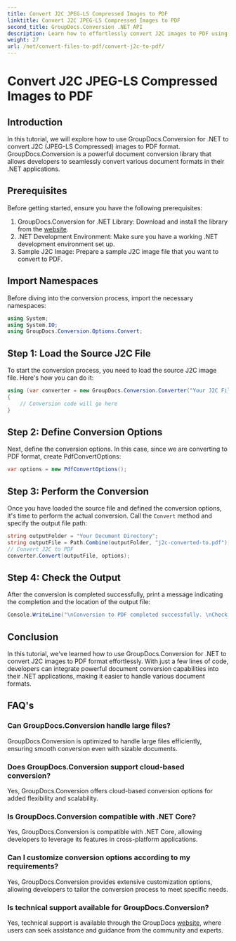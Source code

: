 ```yaml
---
title: Convert J2C JPEG-LS Compressed Images to PDF
linktitle: Convert J2C JPEG-LS Compressed Images to PDF
second_title: GroupDocs.Conversion .NET API
description: Learn how to effortlessly convert J2C images to PDF using GroupDocs.Conversion for .NET, streamlining your document handling process.
weight: 27
url: /net/convert-files-to-pdf/convert-j2c-to-pdf/
---
```


# Convert J2C JPEG-LS Compressed Images to PDF

## Introduction
In this tutorial, we will explore how to use GroupDocs.Conversion for .NET to convert J2C (JPEG-LS Compressed) images to PDF format. GroupDocs.Conversion is a powerful document conversion library that allows developers to seamlessly convert various document formats in their .NET applications.
## Prerequisites
Before getting started, ensure you have the following prerequisites:
1. GroupDocs.Conversion for .NET Library: Download and install the library from the [website](https://releases.groupdocs.com/conversion/net/).
2. .NET Development Environment: Make sure you have a working .NET development environment set up.
3. Sample J2C Image: Prepare a sample J2C image file that you want to convert to PDF.

## Import Namespaces
Before diving into the conversion process, import the necessary namespaces:
```csharp
using System;
using System.IO;
using GroupDocs.Conversion.Options.Convert;
```
## Step 1: Load the Source J2C File
To start the conversion process, you need to load the source J2C image file. Here's how you can do it:
```csharp
using (var converter = new GroupDocs.Conversion.Converter("Your J2C File Path"))
{
    // Conversion code will go here
}
```
## Step 2: Define Conversion Options
Next, define the conversion options. In this case, since we are converting to PDF format, create PdfConvertOptions:
```csharp
var options = new PdfConvertOptions();
```
## Step 3: Perform the Conversion
Once you have loaded the source file and defined the conversion options, it's time to perform the actual conversion. Call the `Convert` method and specify the output file path:
```csharp
string outputFolder = "Your Document Directory";
string outputFile = Path.Combine(outputFolder, "j2c-converted-to.pdf");
// Convert J2C to PDF
converter.Convert(outputFile, options);
```
## Step 4: Check the Output
After the conversion is completed successfully, print a message indicating the completion and the location of the output file:
```csharp
Console.WriteLine("\nConversion to PDF completed successfully. \nCheck output in {0}", outputFolder);
```

## Conclusion
In this tutorial, we've learned how to use GroupDocs.Conversion for .NET to convert J2C images to PDF format effortlessly. With just a few lines of code, developers can integrate powerful document conversion capabilities into their .NET applications, making it easier to handle various document formats.
## FAQ's
### Can GroupDocs.Conversion handle large files?
GroupDocs.Conversion is optimized to handle large files efficiently, ensuring smooth conversion even with sizable documents.
### Does GroupDocs.Conversion support cloud-based conversion?
Yes, GroupDocs.Conversion offers cloud-based conversion options for added flexibility and scalability.
### Is GroupDocs.Conversion compatible with .NET Core?
Yes, GroupDocs.Conversion is compatible with .NET Core, allowing developers to leverage its features in cross-platform applications.
### Can I customize conversion options according to my requirements?
Yes, GroupDocs.Conversion provides extensive customization options, allowing developers to tailor the conversion process to meet specific needs.
### Is technical support available for GroupDocs.Conversion?
Yes, technical support is available through the GroupDocs [website](https://forum.groupdocs.com/c/conversion/11), where users can seek assistance and guidance from the community and experts.
